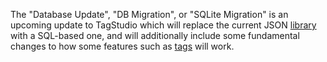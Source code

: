 The "Database Update", "DB Migration", or "SQLite Migration" is an upcoming update to TagStudio which will replace the current JSON [library](/doc/Library.md) with a SQL-based one, and will additionally include some fundamental changes to how some features such as [tags](/doc/Tag.md) will work.
